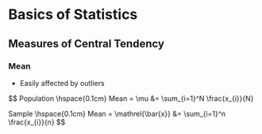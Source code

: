 # Basics of Statistics

## Measures of Central Tendency

### Mean

* Easily affected by outliers

$$
Population \hspace{0.1cm} Mean = \mu &= \sum_{i=1}^N \frac{x_{i}}{N}

Sample \hspace{0.1cm} Mean = \mathrel{\bar{x}} &= \sum_{i=1}^n \frac{x_{i}}{n}
$$
